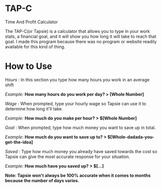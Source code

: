 # TAP-C
Time And Profit Calculator

The TAP-C(or Tapsie) is a calculator that allows you to type in your work stats, a financial goal, and it will show you how long it will take to reach that goal. I made this program because
there was no program or website readily available for this kind of thing.

# How to Use

*Hours* : In this section you type how many hours you work in an average shift

_Example_: **How many hours do you work per day? > [Whole Number]**

*Wage* : When prompted, type your hourly wage so Tapsie can use it to determine how long it'll take.

_Example_: **How much do you make per hour? > $[Whole Number]**

*Goal* : When prompted, type how much money you want to save up in total.

_Example_: **How much do you want to save up to? > $[Whole-dadada-you-get-the-idea]**

*Saved* : Type how much money you already have saved towards the cost so Tapsie can give the most accurate response for your situation.

_Example_: **How much have you saved up? > $[...]**

**Note: Tapsie won't always be 100% accurate when it comes to months because the number of days varies.**
